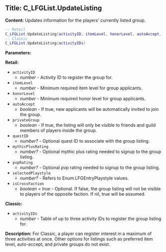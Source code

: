 ## Title: C_LFGList.UpdateListing

**Content:**
Updates information for the players' currently listed group.
```lua
-- Retail
C_LFGList.UpdateListing(activityID, itemLevel, honorLevel, autoAccept, privateGroup) 
-- Classic
C_LFGList.UpdateListing(activityIDs)
```

**Parameters:**

**Retail:**
- `activityID`
  - *number* - Activity ID to register the group for.
- `itemLevel`
  - *number* - Minimum required item level for group applicants.
- `honorLevel`
  - *number* - Minimum required honor level for group applicants.
- `autoAccept`
  - *boolean* - If true, new applicants will be automatically invited to join the group.
- `privateGroup`
  - *boolean* - If true, the listing will only be visible to friends and guild members of players inside the group.
- `questID`
  - *number?* - Optional quest ID to associate with the group listing.
- `mythicPlusRating`
  - *number?* - Optional mythic plus rating needed to signup to the group listing.
- `pvpRating`
  - *number?* - Optional pvp rating needed to signup to the group listing.
- `selectedPlaystyle`
  - *number?* - Refers to Enum.LFGEntryPlaystyle values.
- `isCrossFaction`
  - *boolean = true* - Optional. If false, the group listing will not be visible to players of the opposite faction. If nil, true will be assumed.

**Classic:**
- `activityIDs`
  - *number* - Table of up to three activity IDs to register the group listing for.

**Description:**
For Classic, a player can register interest in a maximum of three activities at once. Other options for listings such as preferred item level, auto-accept, and private groups do not exist.